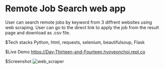 # Remote Job Search web app
User can search remote jobs by keyword from 3 diffrent websites using web scraping.
User can go to the direct link to apply the job from the result page and download as .csv file.

$Tech stacks
Python, html, requests, selenium, beautifulsoup, Flask

$Live Demo
https://Day-Thirteen-and-Fourteen.hyoyeonchoi.repl.co

$Screenshot
![web_scraper](https://user-images.githubusercontent.com/13043536/176609556-b9e86202-2184-4722-9ba8-3dfbc4e72f67.jpg)
